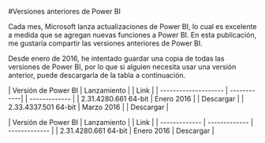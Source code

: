 #Versiones anteriores de Power BI

Cada mes, Microsoft lanza actualizaciones de Power BI, lo cual es excelente a medida que se agregan nuevas funciones a Power BI. En esta publicación, me gustaría compartir las versiones anteriores de Power BI.

Desde enero de 2016, he intentado guardar una copia de todas las versiones de Power BI, por lo que si alguien necesita usar una versión anterior, puede descargarla de la tabla a continuación.

| Versión de Power BI  | Lanzamiento | |     Link |
| -------------------- | ------------| | ------------- |
| 2.31.4280.661 64-bit | Enero 2016  | | Descargar |
| 2.33.4337.501 64-bit | Marzo 2016  | | Descargar |


| Versión de Power BI  | Lanzamiento | | Link |
| ------------- | ------------- | ------------- |
| 2.31.4280.661 64-bit  | Enero 2016  | Descargar | 